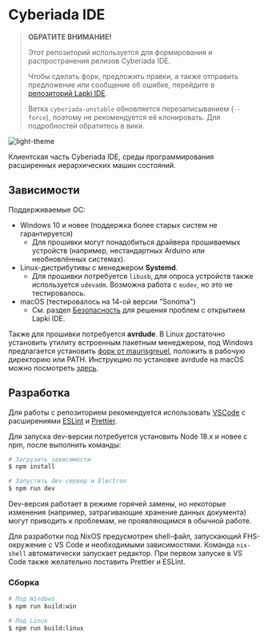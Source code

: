 # Cyberiada IDE

> **ОБРАТИТЕ ВНИМАНИЕ!** 
> 
> Этот репозиторий используется для формирования и распространения релизов Cyberiada IDE.
> 
> Чтобы сделать форк, предложить правки, а также отправить предложение или сообщение об ошибке, перейдите в [репозиторий Lapki IDE](https://github.com/kruzhok-team/lapki-client).
>
> Ветка `cyberiada-unstable` обновляется перезаписыванием (`--force`), поэтому не рекомендуется её клонировать. Для подробностей обратитесь в вики.

![light-theme](https://github.com/kruzhok-team/lapki-client/assets/1689801/aa4417d7-d640-4853-8493-b5b1e72311d1)

Клиентская часть Cyberiada IDE, среды программирования расширенных иерархических машин состояний.

## Зависимости

Поддерживаемые ОС:

- Windows 10 и новее (поддержка более старых систем не гарантируется)
  - Для прошивки могут понадобиться драйвера прошиваемых устройств (например, нестандартных Arduino или необновлённых системах).
- Linux-дистрибутивы с менеджером **Systemd**.
  - Для прошивки потребуется `libusb`, для опроса устройств также используется `udevadm`. Возможна работа с `eudev`, но это не тестировалось.
- macOS (тестировалось на 14-ой версии "Sonoma")
  - См. раздел [Безопасность](https://github.com/kruzhok-team/lapki-client/wiki/%D0%9C%D0%BE%D0%B4%D1%83%D0%BB%D1%8C-%D0%B7%D0%B0%D0%B3%D1%80%D1%83%D0%B7%D1%87%D0%B8%D0%BA%D0%B0-%D0%BD%D0%B0-macOS#%D0%B1%D0%B5%D0%B7%D0%BE%D0%BF%D0%B0%D1%81%D0%BD%D0%BE%D1%81%D1%82%D1%8C) для решения проблем с открытием Lapki IDE.

Также для прошивки потребуется **avrdude**. В Linux достаточно установить утилиту встроенным пакетным менеджером, под Windows предлагается установить [форк от maurisgreuel](https://github.com/mariusgreuel/avrdude), положить в рабочую директорию или PATH. Инструкцию по установке avrdude на macOS можно посмотреть [здесь](https://github.com/kruzhok-team/lapki-client/wiki/%D0%9C%D0%BE%D0%B4%D1%83%D0%BB%D1%8C-%D0%B7%D0%B0%D0%B3%D1%80%D1%83%D0%B7%D1%87%D0%B8%D0%BA%D0%B0-%D0%BD%D0%B0-macOS#avrdude).

## Разработка

Для работы с репозиторием рекомендуется использовать [VSCode](https://code.visualstudio.com/) с расширениями [ESLint](https://marketplace.visualstudio.com/items?itemName=dbaeumer.vscode-eslint) и [Prettier](https://marketplace.visualstudio.com/items?itemName=esbenp.prettier-vscode).

Для запуска dev-версии потребуется установить Node 18.х и новее c npm, после выполнить команды:

```bash
# Загрузить зависимости
$ npm install

# Запустить dev-сервер и Electron
$ npm run dev
```

Dev-версия работает в режиме горячей замены, но некоторые изменения (например, затрагивающие хранение данных документа) могут приводить к проблемам, не проявляющимся в обычной работе.

Для разработки под NixOS предусмотрен shell-файл, запускающий FHS-окружение с VS Code и необходимыми зависимостями.
Команда `nix-shell` автоматически запускает редактор. При первом запуске в VS Code также желательно поставить Prettier и ESLint.

### Сборка

```bash
# Под Windows
$ npm run build:win

# Под Linux
$ npm run build:linux
```
